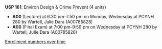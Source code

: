 **USP 161**: Environ Design & Crime Prevent (4 units)

- **A00** (Lecture) at 6:30 pm–7:50 pm on Monday, Wednesday at PCYNH 280 by Wartell, Julie Dara (A00785828)
- **A00** (Final Exam) at 7:00 pm–9:59 pm on Wednesday at PCYNH 280 by Wartell, Julie Dara (A00785828)

[Enrollment numbers over time](./USP161.tsv)
